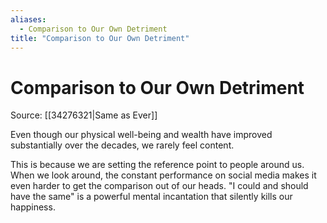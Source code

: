 ```yaml
---
aliases:
  - Comparison to Our Own Detriment
title: "Comparison to Our Own Detriment"
---
```


# Comparison to Our Own Detriment

Source: [[34276321|Same as Ever]]

Even though our physical well-being and wealth have improved substantially over the decades, we rarely feel content.

This is because we are setting the reference point to people around us. When we look around, the constant performance on social media makes it even harder to get the comparison out of our heads. "I could and should have the same" is a powerful mental incantation that silently kills our happiness.